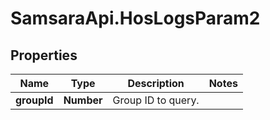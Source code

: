 # SamsaraApi.HosLogsParam2

## Properties
Name | Type | Description | Notes
------------ | ------------- | ------------- | -------------
**groupId** | **Number** | Group ID to query. | 


